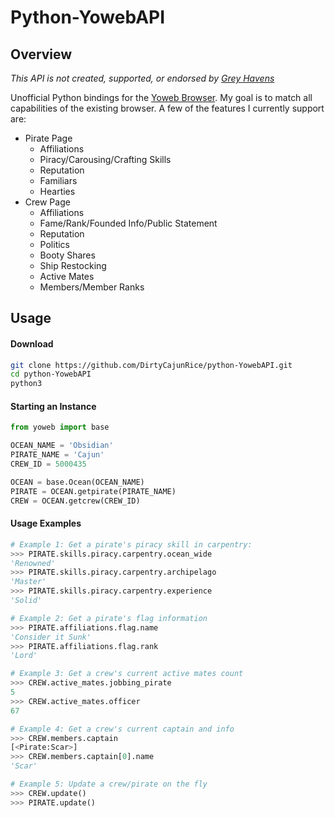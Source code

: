 # Python-YowebAPI

## Overview
*This API is not created, supported, or endorsed by [Grey Havens](https://yppedia.puzzlepirates.com/Grey_Havens)*

Unofficial Python bindings for the
[Yoweb Browser](https://yppedia.puzzlepirates.com/Yoweb).
My goal is to match all capabilities of the existing browser. A few of
the features I currently support are:

* Pirate Page
  * Affiliations
  * Piracy/Carousing/Crafting Skills
  * Reputation
  * Familiars
  * Hearties
* Crew Page
  * Affiliations
  * Fame/Rank/Founded Info/Public Statement
  * Reputation
  * Politics
  * Booty Shares
  * Ship Restocking
  * Active Mates
  * Members/Member Ranks
## Usage
#### Download
```sh
git clone https://github.com/DirtyCajunRice/python-YowebAPI.git
cd python-YowebAPI
python3
```
#### Starting an Instance
```py
from yoweb import base

OCEAN_NAME = 'Obsidian'
PIRATE_NAME = 'Cajun'
CREW_ID = 5000435

OCEAN = base.Ocean(OCEAN_NAME)
PIRATE = OCEAN.getpirate(PIRATE_NAME)
CREW = OCEAN.getcrew(CREW_ID)
```
#### Usage Examples
```py
# Example 1: Get a pirate's piracy skill in carpentry:
>>> PIRATE.skills.piracy.carpentry.ocean_wide
'Renowned'
>>> PIRATE.skills.piracy.carpentry.archipelago
'Master'
>>> PIRATE.skills.piracy.carpentry.experience
'Solid'

# Example 2: Get a pirate's flag information
>>> PIRATE.affiliations.flag.name
'Consider it Sunk'
>>> PIRATE.affiliations.flag.rank
'Lord'

# Example 3: Get a crew's current active mates count
>>> CREW.active_mates.jobbing_pirate
5
>>> CREW.active_mates.officer
67

# Example 4: Get a crew's current captain and info
>>> CREW.members.captain
[<Pirate:Scar>]
>>> CREW.members.captain[0].name
'Scar'

# Example 5: Update a crew/pirate on the fly
>>> CREW.update()
>>> PIRATE.update()
```